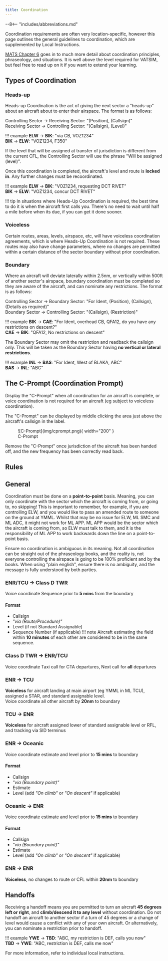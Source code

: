 ```yaml
---
title: Coordination
---
```


--8<-- "includes/abbreviations.md"

Coordination requirements are often very location-specific, however this page outlines the general guidelines to coordination, which are supplemented by Local Instructions.

[MATS Chapter 6](https://www.airservicesaustralia.com/mats/docs/nos-saf-2000.pdf) goes in to much more detail about coordination principles, phraseology, and situations. It is well above the level required for VATSIM, but feel free to read up on it if you want to extend your learning.

## Types of Coordination
### Heads-up

Heads-up Coordination is the act of giving the next sector a "heads-up" about an aircraft about to enter their airspace. The format is as follows:

Controlling Sector -> Receiving Sector: "(Position), (Callsign)"  
Receiving Sector -> Controlling Sector: "(Callsign), (Level)"

!!! example
    **ELW** -> **BIK**: "via CB, VOZ1234"  
    **BIK** -> **ELW**: "VOZ1234, F350"  

If the level that will be assigned at transfer of jurisdiction is different from the current CFL, the Controlling Sector will use the phrase "Will be assigned (level)".

Once this coordination is completed, the aircraft's level and route is **locked in**. Any further changes must be recoordinated.

!!! example
    **ELW** -> **BIK**: "VOZ1234, requesting DCT RIVET"  
    **BIK** -> **ELW**: "VOZ1234, concur DCT RIVET"  

!!! tip
    In situations where Heads-Up Coordination is required, the best time to do it is when the aircraft first calls you. There's no need to wait until half a mile before when its due, if you can get it done sooner.

### Voiceless

Certain routes, areas, levels, airspace, etc, will have voiceless coordination agreements, which is where Heads-Up Coordination is not required. These routes may also have change parameters, where no changes are permitted within a certain distance of the sector boundary without prior coordination.

### Boundary

Where an aircraft will deviate laterally within 2.5nm, or vertically within 500ft of another sector's airspace, boundary coordination must be completed so they are aware of the aircraft, and can nominate any restrictions. The format is as follows:

Controlling Sector -> Boundary Sector: "For Ident, (Position), (Callsign), (Details as required)"  
Boundary Sector -> Controlling Sector: "(Callsign), (Restriction)"

!!! example
    **BIK** -> **CAE**: "For Ident, overhead CB, QFA12, do you have any restrictions on descent?"  
    **CAE** -> **BIK**: "QFA12, No restrictions on descent"  

The Boundary Sector may omit the restriction and readback the callsign only. This will be taken as the Boundary Sector having **no vertical or lateral restrictions**.

!!! example
    **INL** -> **BAS**: "For Ident, West of BLAKA, ABC"  
    **BAS** -> **INL**: "ABC"

## The C-Prompt (Coordination Prompt)
Display the "C-Prompt" when all coordination for an aircraft is complete, or voice coordination is not required for an aircraft (eg subject to voiceless coordination).

The "C-Prompt" can be displayed by middle clicking the area just above the aircraft's callsign in the label.

<figure markdown>
![C-Prompt](img/cprompt.png){ width="200" }
  <figcaption>C-Prompt</figcaption>
</figure>

Remove the "C-Prompt" once jurisdiction of the aircraft has been handed off, and the new frequency has been correctly read back.

## Rules
## General
Coordination must be done on a **point-to-point** basis. Meaning, you can only coordinate with the sector which the aircraft is coming from, or going to, no skipping! This is important to remember, for example, if you are controlling ELW, and you would like to pass an amended route to someone on the ground at YMML. Whilst that may be no issue for ELW, ML SMC and ML ADC, it might not work for ML APP. ML APP would be the sector which the aircraft is coming from, so ELW must talk to them, and it is the responsibility of ML APP to work backwards down the line on a point-to-point basis.

Ensure no coordination is ambiguous in its meaning. Not all coordination can be straight out of the phraseology books, and the reality is, not everyone controlling the airspace is going to be 100% proficient and by the books. When using "plain english", ensure there is no ambiguity, and the message is fully understood by both parties.
### ENR/TCU -> Class D TWR
Voice coordinate Sequence prior to **5 mins** from the boundary
#### Format
- Callsign
- *"via (Route/Procedure)"*
- Level (if not Standard Assignable)
- Sequence Number (if applicable)
!!! note
    Aircraft estimating the field within **10 minutes** of each other are considered to be in the same sequence.
### Class D TWR -> ENR/TCU
Voice coordinate Taxi call for CTA departures, Next call for **all** departures
### ENR -> TCU
**Voiceless** for aircraft landing at main airport (eg YMML in ML TCU), assigned a STAR, and standard assignable level.  
Voice coordinate all other aircraft by **20nm** to boundary
### TCU -> ENR
**Voiceless** for aircraft assigned lower of standard assignable level or RFL, and tracking via SID terminus
### ENR -> Oceanic
Voice coordinate estimate and level prior to **15 mins** to boundary
#### Format
- Callsign
- *"via (Boundary point)"*
- Estimate
- Level (add *"On climb"* or *"On descent"* if applicable)
### Oceanic -> ENR
Voice coordinate estimate and level prior to **15 mins** to boundary
#### Format
- Callsign
- *"via (Boundary point)"*
- Estimate
- Level (add *"On climb"* or *"On descent"* if applicable)
### ENR -> ENR
**Voiceless**, no changes to route or CFL within **20nm** to boundary
## Handoffs
Receiving a handoff means you are permitted to turn an aircraft **45 degrees left or right**, and **climb/descend it to any level** without coordination. Do not handoff an aircraft to another sector if a turn of 45 degrees or a change of level would cause a conflict with any of your own aircraft. Or alternatively, you can nominate a restriction prior to handoff.

!!! example
    **YWE** -> **TBD**: "ABC, my restriction is DEF, calls you now"  
    **TBD** -> **YWE**: "ABC, restriction is DEF, calls me now"

For more information, refer to individual local instructions.



